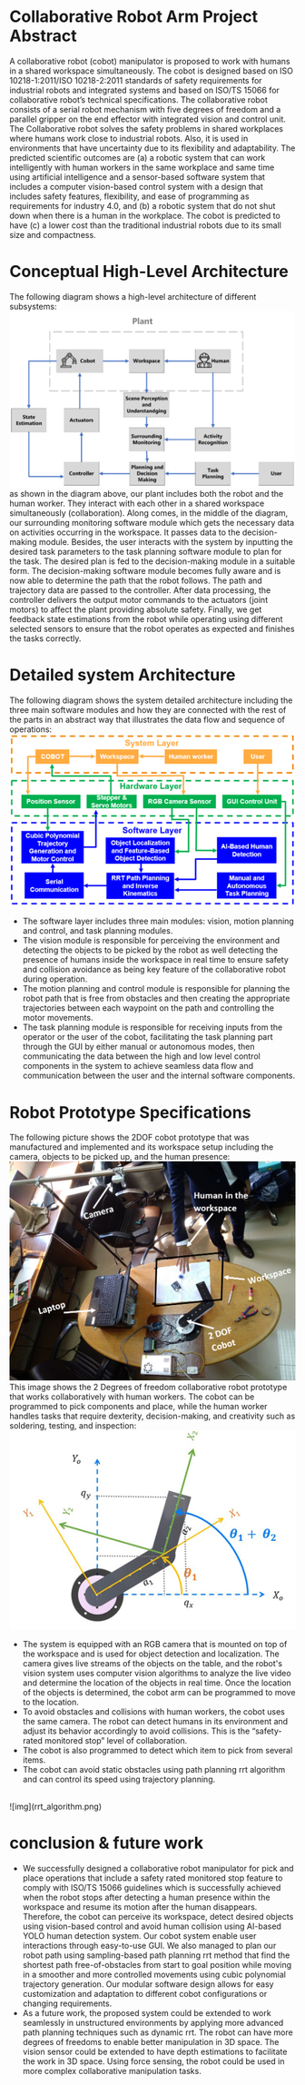 # Collaborative Robot Arm Project Abstract
A collaborative robot (cobot) manipulator is proposed to work with humans in a shared workspace simultaneously. The cobot is designed based on ISO 10218-1:2011/ISO 10218-2:2011 standards of safety requirements for industrial robots and integrated systems and based on ISO/TS 15066 for collaborative robot’s technical specifications. The collaborative robot consists of a serial robot mechanism with five degrees of freedom and a parallel gripper on the end effector with integrated vision and control unit. The Collaborative robot solves the safety problems in shared workplaces where humans work close to industrial robots. Also, it is used in environments that have uncertainty due to its flexibility and adaptability. The predicted scientific outcomes are (a) a robotic system that can work intelligently with human workers in the same workplace and same time using artificial intelligence and a sensor-based software system that includes a computer vision-based control system with a design that includes safety features, flexibility, and ease of programming as requirements for industry 4.0, and (b) a robotic system that do not shut down when there is a human in the workplace. The cobot is predicted to have (c) a lower cost than the traditional industrial robots due to its small size and compactness.

# Conceptual High-Level Architecture
The following diagram shows a high-level architecture of different subsystems:
<br>
![img](concept_architecture.png)
<br>
as shown in the diagram above, our plant includes both the robot and the human worker. They interact with each other in a shared workspace simultaneously (collaboration). Along comes, in the middle of the diagram, our surrounding monitoring software module which gets the necessary data on activities occurring in the workspace. It passes data to the decision-making module. Besides, the user interacts with the system by inputting the desired task parameters to the task planning software module to plan for the task. The desired plan is fed to the decision-making module in a suitable form. The decision-making software module becomes fully aware and is now able to determine the path that the robot follows. The path and trajectory data are passed to the controller. After data processing, the controller delivers the output motor commands to the actuators (joint motors) to affect the plant providing absolute safety. Finally, we get feedback state estimations from the robot while operating using different selected sensors to ensure that the robot operates as expected and finishes the tasks correctly.

# Detailed system Architecture
The following diagram shows the system detailed architecture including the three main software modules and how they are connected with the rest of the parts in an abstract way that illustrates the data flow and sequence of operations:
<br>
![img](Detailed_system_Architecture.png)
<br>
* The software layer includes three main modules: vision, motion planning and control, and task planning modules. 
* The vision module is responsible for perceiving the environment and detecting the objects to be picked by the robot as well detecting the presence of humans inside the workspace in real time to ensure safety and collision avoidance as being key feature of the collaborative robot during operation. 
* The motion planning and control module is responsible for planning the robot path that is free from obstacles and then creating the appropriate trajectories between each waypoint on the path and controlling the motor movements.
* The task planning module is responsible for receiving inputs from the operator or the user of the cobot, facilitating the task planning part through the GUI by either manual or autonomous modes, then communicating the data between the high and low level control components in the system to achieve seamless data flow and communication between the user and the internal software components.

# Robot Prototype Specifications
The following picture shows the 2DOF cobot prototype that was manufactured and implemented and its workspace setup including the camera, objects to be picked up, and the human presence:
<br>
![img](prototype.png)
<br>
This image shows the 2 Degrees of freedom collaborative robot prototype that works collaboratively with human workers. The cobot can be programmed to pick components and place, while the human worker handles tasks that require dexterity, decision-making, and creativity such as soldering, testing, and inspection:
<br>
![img](2dof_robot.png)
<br>
* The system is equipped with an RGB camera that is mounted on top of the workspace and is used for object detection and localization. The camera gives live streams of the objects on the table, and the robot's vision system uses computer vision algorithms to analyze the live video and determine the location of the objects in real time. Once the location of the objects is determined, the cobot arm can be programmed to move to the location.
* To avoid obstacles and collisions with human workers, the cobot uses the same camera. The robot can detect humans in its environment and adjust its behavior accordingly to avoid collisions. This is the “safety-rated monitored stop” level of collaboration.
* The cobot is also programmed to detect which item to pick from several items. 
* The cobot can avoid static obstacles using path planning rrt algorithm and can control its speed using trajectory planning.
<br>
![img](rrt_algorithm.png)
<br>

# conclusion & future work
* We successfully designed a collaborative robot manipulator for pick and place operations that include a safety rated monitored stop feature to comply with ISO/TS 15066 guidelines which is successfully achieved when the robot stops after detecting a human presence within the workspace and resume its motion after the human disappears. Therefore, the cobot can perceive its workspace, detect desired objects using vision-based control and avoid human collision using AI-based YOLO human detection system. Our cobot system enable user interactions through easy-to-use GUI. We also managed to plan our robot path using sampling-based path planning rrt method that find the shortest path free-of-obstacles from start to goal position while moving in a smoother and more controlled movements using cubic polynomial trajectory generation. Our modular software design allows for easy customization and adaptation to different cobot configurations or changing requirements.
* As a future work, the proposed system could be extended to work seamlessly in unstructured environments by applying more advanced path planning techniques such as dynamic rrt. The robot can have more degrees of freedoms to enable better manipulation in 3D space.  The vision sensor could be extended to have depth estimations to facilitate the work in 3D space. Using force sensing, the robot could be used in more complex collaborative manipulation tasks.
